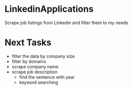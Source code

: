 # LinkedinApplications
Scrape job listings from Linkedin and filter them to my needs

# Next Tasks
- filter the data by company size
- filter by domains
- scrape company name
- scrape job description
    - find the sentence with year
    - keyword searching
